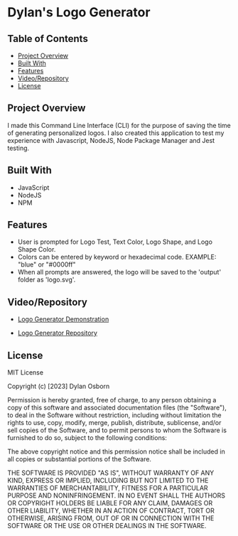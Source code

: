 # Dylan's Logo Generator

## Table of Contents

- [Project Overview](#project-overview)
- [Built With](#built-with)
- [Features](#features)
- [Video/Repository](#videorepository)
- [License](#license)


## Project Overview

I made this Command Line Interface (CLI) for the purpose of saving the time of generating personalized logos. I also created this application to test my experience with Javascript, NodeJS, Node Package Manager and Jest testing.

## Built With

- JavaScript
- NodeJS
- NPM

## Features

- User is prompted for Logo Test, Text Color, Logo Shape, and Logo Shape Color.
- Colors can be entered by keyword or hexadecimal code. EXAMPLE: "blue" or "#0000ff"
- When all prompts are answered, the logo will be saved to the 'output' folder as 'logo.svg'.

## Video/Repository

- [Logo Generator Demonstration]()

- [Logo Generator Repository](https://github.com/DylanOzzy/Logo-Generator)



## License

MIT License

Copyright (c) [2023] Dylan Osborn

Permission is hereby granted, free of charge, to any person obtaining a copy
of this software and associated documentation files (the "Software"), to deal
in the Software without restriction, including without limitation the rights
to use, copy, modify, merge, publish, distribute, sublicense, and/or sell
copies of the Software, and to permit persons to whom the Software is
furnished to do so, subject to the following conditions:

The above copyright notice and this permission notice shall be included in all
copies or substantial portions of the Software.

THE SOFTWARE IS PROVIDED "AS IS", WITHOUT WARRANTY OF ANY KIND, EXPRESS OR
IMPLIED, INCLUDING BUT NOT LIMITED TO THE WARRANTIES OF MERCHANTABILITY,
FITNESS FOR A PARTICULAR PURPOSE AND NONINFRINGEMENT. IN NO EVENT SHALL THE
AUTHORS OR COPYRIGHT HOLDERS BE LIABLE FOR ANY CLAIM, DAMAGES OR OTHER
LIABILITY, WHETHER IN AN ACTION OF CONTRACT, TORT OR OTHERWISE, ARISING FROM,
OUT OF OR IN CONNECTION WITH THE SOFTWARE OR THE USE OR OTHER DEALINGS IN THE
SOFTWARE.
